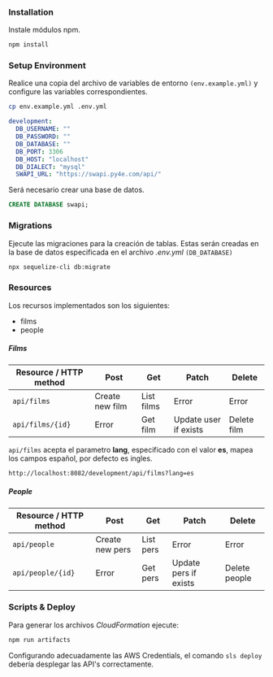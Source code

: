 ### Installation 

Instale módulos npm.

```sh
npm install
```

### Setup Environment

Realice una copia del archivo de variables de entorno `(env.example.yml)` y configure las variables correspondientes.

```sh
cp env.example.yml .env.yml
```
```yaml
development:
  DB_USERNAME: ""
  DB_PASSWORD: ""
  DB_DATABASE: ""
  DB_PORT: 3306
  DB_HOST: "localhost"
  DB_DIALECT: "mysql"
  SWAPI_URL: "https://swapi.py4e.com/api/"
```
Será necesario crear una base de datos.

```sql
CREATE DATABASE swapi;
```
### Migrations

Ejecute las migraciones para la creación de tablas. Estas serán creadas en la base de datos especificada en el archivo *.env.yml* `(DB_DATABASE)`

```sh
npx sequelize-cli db:migrate 
```
### Resources
Los recursos implementados son los siguientes:

- films
- people


##### Films

| Resource / HTTP method | Post             | Get         | Patch                  | Delete             |
| ---------------------- | ---------------- | ----------- | ---------------------- | ------------------ |
| `api/films`            | Create new film  | List films  | Error                  | Error              |
| `api/films/{id}`       | Error            | Get film    | Update user if exists  | Delete film        |

`api/films` acepta el parametro **lang**, especificado con el valor **es**, mapea los campos español, por defecto es ingles.

```bash
http://localhost:8082/development/api/films?lang=es
```

##### People

| Resource / HTTP method | Post             | Get         | Patch                  | Delete             |
| ---------------------- | ---------------- | ----------- | ---------------------- | ------------------ |
| `api/people`           | Create new pers  | List pers | Error                  | Error              |
| `api/people/{id}`      | Error            | Get pers  | Update pers if exists| Delete people      |


### Scripts & Deploy

Para generar los archivos *CloudFormation* ejecute:

```sh
npm run artifacts
```

Configurando adecuadamente las AWS Credentials, el comando `sls deploy` debería desplegar las API's correctamente.
